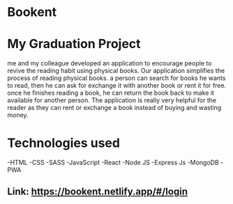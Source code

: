 # Bookent
# My Graduation Project 
me and my colleague developed an application to encourage people to revive the reading habit using physical books. Our application simplifies the process of reading physical books.
a person can search for books he wants to read, then he can ask for exchange it with another book or rent it for free.
once he finishes reading a book, he can return the book back to make it available for another person.
The application is really very helpful for the reader as they can rent or exchange a book instead of buying and wasting money.

# Technologies used
-HTML
-CSS
-SASS
-JavaScript
-React
-Node JS
-Express Js
-MongoDB
-PWA

## Link: https://bookent.netlify.app/#/login
